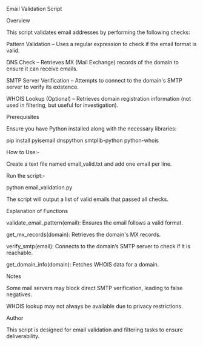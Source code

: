 Email Validation Script

Overview

This script validates email addresses by performing the following checks:

Pattern Validation – Uses a regular expression to check if the email format is valid.

DNS Check – Retrieves MX (Mail Exchange) records of the domain to ensure it can receive emails.

SMTP Server Verification – Attempts to connect to the domain's SMTP server to verify its existence.

WHOIS Lookup (Optional) – Retrieves domain registration information (not used in filtering, but useful for investigation).

Prerequisites

Ensure you have Python installed along with the necessary libraries:

pip install pyisemail dnspython smtplib-python python-whois

How to Use:-

Create a text file named email_valid.txt and add one email per line.

Run the script:-

python email_validation.py

The script will output a list of valid emails that passed all checks.

Explanation of Functions

validate_email_pattern(email): Ensures the email follows a valid format.

get_mx_records(domain): Retrieves the domain's MX records.

verify_smtp(email): Connects to the domain’s SMTP server to check if it is reachable.

get_domain_info(domain): Fetches WHOIS data for a domain.

Notes

Some mail servers may block direct SMTP verification, leading to false negatives.

WHOIS lookup may not always be available due to privacy restrictions.

Author

This script is designed for email validation and filtering tasks to ensure deliverability.

